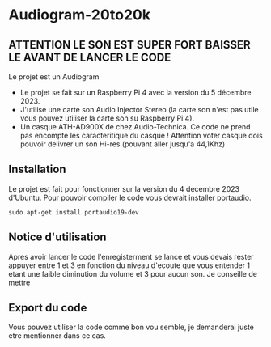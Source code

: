 # Audiogram-20to20k 

##  ATTENTION LE SON EST SUPER FORT BAISSER LE AVANT DE LANCER LE CODE 

Le projet est un Audiogram

- Le projet se fait sur un Raspberry Pi 4 avec la version du 5 décembre 2023.
- J'utilise une carte son Audio Injector Stereo (la carte son n'est pas utile vous pouvez utiliser la carte son su Raspberry Pi 4).
- Un casque ATH-AD900X de chez Audio-Technica.
Ce code ne prend pas encompte les caracteritique du casque !
Attention voter casque dois pouvoir delivrer un son Hi-res (pouvant aller jusqu'a 44,1Khz)


## Installation

Le projet est fait pour fonctionner sur la version du 4 decembre 2023 d'Ubuntu.
Pour pouvoir compiler le code vous devrait installer portaudio.

   `sudo apt-get install portaudio19-dev`

## Notice d'utilisation

Apres avoir lancer le code l'enregisterment se lance et vous devais rester appuyer entre 1 et 3 en fonction du niveau d'ecoute que vous entender 1 etant une faible diminution du volume et 3 pour aucun son.
Je conseille de mettre 

## Export du code
Vous pouvez utiliser la code comme bon vou semble, je demanderai juste etre mentionner dans ce cas. 


